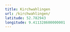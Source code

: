 ```yaml
---
title: Kirchwahlingen
url: /kirchwahlingen/
latitude: 52.782943
longitude: 9.411328600000001
---
```

